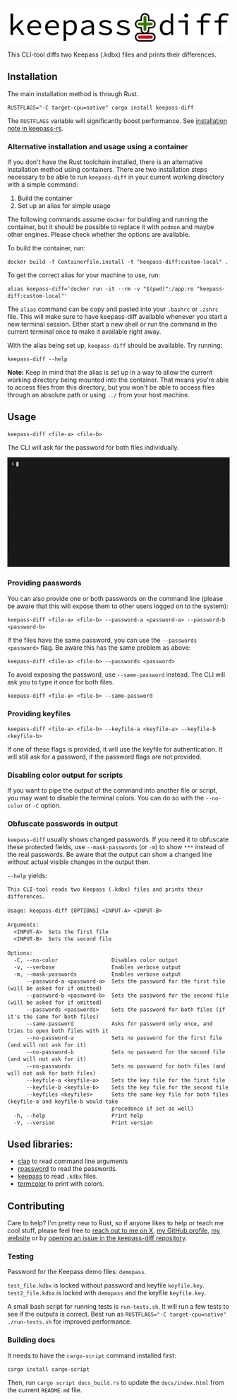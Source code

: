 <p align="center" style="text-align: center;">
  <img src="keepass-diff.svg" alt="keepass-diff" />
</p>

This CLI-tool diffs two Keepass (.kdbx) files and prints their differences.

## Installation

The main installation method is through Rust.

```
RUSTFLAGS="-C target-cpu=native" cargo install keepass-diff
```

The `RUSTFLAGS` variable will significantly boost performance. See
[installation note in keepass-rs](https://github.com/sseemayer/keepass-rs#installation).

### Alternative installation and usage using a container

If you don't have the Rust toolchain installed, there is an alternative installation method using containers. There are two installation steps necessary to be able to run `keepass-diff` in your current working directory with a simple command:

1. Build the container
2. Set up an alias for simple usage

The following commands assume `docker` for building and running the container, but it should be possible to replace it with `podman` and maybe other engines. Please check whether the options are available.

To build the container, run:

```
docker build -f Containerfile.install -t "keepass-diff:custom-local" .
```

To get the correct alias for your machine to use, run:

```
alias keepass-diff='docker run -it --rm -v "$(pwd)":/app:ro "keepass-diff:custom-local"'
```

The `alias` command can be copy and pasted into your `.bashrc` or `.zshrc` file. This will make sure to have keepass-diff available whenever you start a new terminal session. Either start a new shell or run the command in the current terminal once to make it available right away.

With the alias being set up, `keepass-diff` should be available. Try running:

```
keepass-diff --help
```

**Note:** Keep in mind that the alias is set up in a way to allow the current working directory being mounted into the container. That means you're able to access files from this directory, but you won't be able to access files through an absolute path or using `../` from your host machine.

## Usage

```
keepass-diff <file-a> <file-b>
```

The CLI will ask for the password for both files individually.

![Example Screencast](screencast.gif)

### Providing passwords

You can also provide one or both passwords on the command line (please be aware
that this will expose them to other users logged on to the system):

```
keepass-diff <file-a> <file-b> --password-a <password-a> --password-b <password-b>
```

If the files have the same password, you can use the `--passwords <password>`
flag. Be aware this has the same problem as above:

```
keepass-diff <file-a> <file-b> --passwords <password>
```

To avoid exposing the password, use `--same-password` instead. The CLI will ask
you to type it once for both files.

```
keepass-diff <file-a> <file-b> --same-password
```

### Providing keyfiles

```
keepass-diff <file-a> <file-b> --keyfile-a <keyfile-a> --keyfile-b <keyfile-b>
```

If one of these flags is provided, it will use the keyfile for authentication.
It will still ask for a password, if the password flags are not provided.

### Disabling color output for scripts

If you want to pipe the output of the command into another file or script, you
may want to disable the terminal colors. You can do so with the `--no-color` or
`-C` option.

### Obfuscate passwords in output

`keepass-diff` usually shows changed passwords. If you need it to obfuscate
these protected fields, use `--mask-passwords` (or `-m`) to show `***` instead
of the real passwords. Be aware that the output can show a changed line without
actual visible changes in the output then.

`--help` yields:

```
This CLI-tool reads two Keepass (.kdbx) files and prints their differences.

Usage: keepass-diff [OPTIONS] <INPUT-A> <INPUT-B>

Arguments:
  <INPUT-A>  Sets the first file
  <INPUT-B>  Sets the second file

Options:
  -C, --no-color                 Disables color output
  -v, --verbose                  Enables verbose output
  -m, --mask-passwords           Enables verbose output
      --password-a <password-a>  Sets the password for the first file (will be asked for if omitted)
      --password-b <password-b>  Sets the password for the second file (will be asked for if omitted)
      --passwords <passwords>    Sets the password for both files (if it's the same for both files)
      --same-password            Asks for password only once, and tries to open both files with it
      --no-password-a            Sets no password for the first file (and will not ask for it)
      --no-password-b            Sets no password for the second file (and will not ask for it)
      --no-passwords             Sets no password for both files (and will not ask for both files)
      --keyfile-a <keyfile-a>    Sets the key file for the first file
      --keyfile-b <keyfile-b>    Sets the key file for the second file
      --keyfiles <keyfiles>      Sets the same key file for both files (keyfile-a and keyfile-b would take
                                 precedence if set as well)
  -h, --help                     Print help
  -V, --version                  Print version
```

## Used libraries:

- [clap](https://clap.rs/) to read command line arguments
- [rpassword](https://github.com/conradkdotcom/rpassword) to read the passwords.
- [keepass](https://github.com/sseemayer/keepass-rs) to read `.kdbx` files.
- [termcolor](https://github.com/BurntSushi/termcolor) to print with colors.

## Contributing

Care to help? I'm pretty new to Rust, so if anyone likes to help or teach me
cool stuff, please feel free to
[reach out to me on X](https://twitter.com/NarigoDF),
[my GitHub profile](https://github.com/Narigo),
[my website](https://narigo.dev/) or by
[opening an issue in the keepass-diff repository](https://github.com/Narigo/keepass-diff/issues/new).

### Testing

Password for the Keepass demo files: `demopass`.

`test_file.kdbx` is locked without password and keyfile `keyfile.key`.
`test2_file.kdbx` is locked with `demopass` and the keyfile `keyfile.key`.

A small bash script for running tests is `run-tests.sh`. It will run a few tests
to see if the outputs is correct. Best run as
`RUSTFLAGS="-C target-cpu=native" ./run-tests.sh` for improved performance.

### Building docs

It needs to have the `cargo-script` command installed first:

```
cargo install cargo-script
```

Then, run `cargo script docs_build.rs` to update the `docs/index.html` from the
current `README.md` file.
